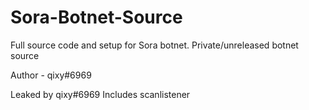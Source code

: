 # Sora-Botnet-Source
Full source code and setup for Sora botnet. 
Private/unreleased botnet source

Author - qixy#6969

Leaked by qixy#6969
Includes scanlistener

